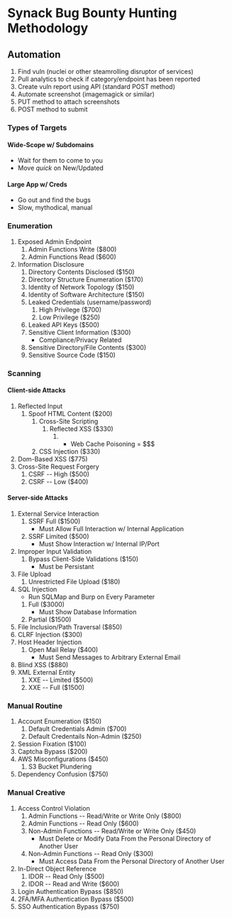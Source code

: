 # Synack Bug Bounty Hunting Methodology

## Automation

1. Find vuln (nuclei or other steamrolling disruptor of services)
2. Pull analytics to check if category/endpoint has been reported
3. Create vuln report using API (standard POST method)
4. Automate screenshot (imagemagick or similar)
5. PUT method to attach screenshots
6. POST method to submit

### Types of Targets

#### Wide-Scope w/ Subdomains
- Wait for them to come to you
- Move *quick* on New/Updated

#### Large App w/ Creds 
- Go out and find the bugs
- Slow, mythodical, manual

### Enumeration
1. Exposed Admin Endpoint
    1. Admin Functions Write ($800)
    2. Admin Functions Read ($600)
2. Information Disclosure
    1. Directory Contents Disclosed ($150)
    2. Directory Structure Enumeration ($170)
    3. Identity of Network Topology ($150)
    4. Identity of Software Architecture ($150)
    5. Leaked Credentials (username/password) 
        1. High Privilege ($700)
        2. Low Privilege ($250)
    6. Leaked API Keys ($500)
    7. Sensitive Client Information ($300)
        - Compliance/Privacy Related
    8. Sensitive Directory/File Contents ($300)
    9. Sensitive Source Code ($150)

### Scanning

#### Client-side Attacks
1. Reflected Input
    1. Spoof HTML Content ($200)
        1. Cross-Site Scripting
            1. Reflected XSS ($330)
                1. + Web Cache Poisoning = $$$
        2. CSS Injection ($330)
2. Dom-Based XSS ($775)
3. Cross-Site Request Forgery
    1. CSRF -- High ($500)
    2. CSRF -- Low ($400)
    

#### Server-side Attacks
1. External Service Interaction
    1. SSRF Full ($1500)
        - Must Allow Full Interaction w/ Internal Application
    2. SSRF Limited ($500)
        - Must Show Interaction w/ Internal IP/Port
2. Improper Input Validation
    1. Bypass Client-Side Validations ($150)
        - Must be Persistant
3. File Upload
    1. Unrestricted File Upload ($180)
4. SQL Injection
    - Run SQLMap and Burp on Every Parameter
    1. Full ($3000)
        - Must Show Database Information
    2. Partial ($1500)
5. File Inclusion/Path Traversal ($850)
6. CLRF Injection ($300)
7. Host Header Injection
    1. Open Mail Relay ($400)
        - Must Send Messages to Arbitrary External Email
8. Blind XSS ($880)
9. XML External Entity
    1. XXE -- Limited ($500)
    2. XXE -- Full ($1500)

### Manual Routine
1. Account Enumeration ($150)
    1. Default Credentials Admin ($700)
    2. Default Credentails Non-Admin ($250)
2. Session Fixation ($100)
3. Captcha Bypass ($200)
4. AWS Misconfigurations ($450)
    1. S3 Bucket Plundering
5. Dependency Confusion ($750)

### Manual Creative
1. Access Control Violation
    1. Admin Functions -- Read/Write or Write Only ($800)
    2. Admin Functions -- Read Only ($600)
    3. Non-Admin Functions -- Read/Write or Write Only ($450)
        - Must Delete or Modify Data From the Personal Directory of Another User
    4. Non-Admin Functions -- Read Only ($300)
        - Must Access Data From the Personal Directory of Another User
2. In-Direct Object Reference
    1. IDOR -- Read Only ($500)
    2. IDOR -- Read and Write ($600)
3. Login Authentication Bypass ($850)
4. 2FA/MFA Authentication Bypass ($500)
5. SSO Authentication Bypass ($750)


